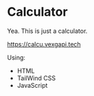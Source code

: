 # Calculator

Yea. This is just a calculator.

https://calcu.vexgapi.tech

Using:

-   HTML
-   TailWind CSS
-   JavaScript

